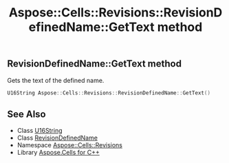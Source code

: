 ﻿---
title: Aspose::Cells::Revisions::RevisionDefinedName::GetText method
linktitle: GetText
second_title: Aspose.Cells for C++ API Reference
description: 'Aspose::Cells::Revisions::RevisionDefinedName::GetText method. Gets the text of the defined name in C++.'
type: docs
weight: 700
url: /cpp/aspose.cells.revisions/revisiondefinedname/gettext/
---
## RevisionDefinedName::GetText method


Gets the text of the defined name.

```cpp
U16String Aspose::Cells::Revisions::RevisionDefinedName::GetText()
```

## See Also

* Class [U16String](../../../aspose.cells/u16string/)
* Class [RevisionDefinedName](../)
* Namespace [Aspose::Cells::Revisions](../../)
* Library [Aspose.Cells for C++](../../../)
